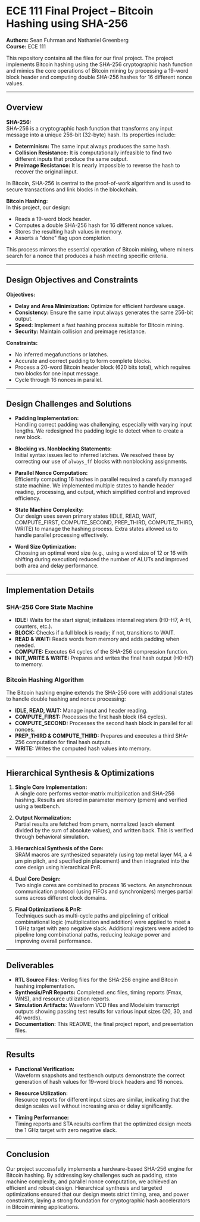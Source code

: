 # ECE 111 Final Project – Bitcoin Hashing using SHA-256

**Authors:** Sean Fuhrman and Nathaniel Greenberg  
**Course:** ECE 111  

This repository contains all the files for our final project. The project implements Bitcoin hashing using the SHA-256 cryptographic hash function and mimics the core operations of Bitcoin mining by processing a 19-word block header and computing double SHA-256 hashes for 16 different nonce values.

---

## Overview

**SHA-256:**  
SHA-256 is a cryptographic hash function that transforms any input message into a unique 256-bit (32-byte) hash. Its properties include:
- **Determinism:** The same input always produces the same hash.
- **Collision Resistance:** It is computationally infeasible to find two different inputs that produce the same output.
- **Preimage Resistance:** It is nearly impossible to reverse the hash to recover the original input.

In Bitcoin, SHA-256 is central to the proof-of-work algorithm and is used to secure transactions and link blocks in the blockchain.

**Bitcoin Hashing:**  
In this project, our design:
- Reads a 19-word block header.
- Computes a double SHA-256 hash for 16 different nonce values.
- Stores the resulting hash values in memory.
- Asserts a "done" flag upon completion.

This process mirrors the essential operation of Bitcoin mining, where miners search for a nonce that produces a hash meeting specific criteria.

---

## Design Objectives and Constraints

**Objectives:**
- **Delay and Area Minimization:** Optimize for efficient hardware usage.
- **Consistency:** Ensure the same input always generates the same 256-bit output.
- **Speed:** Implement a fast hashing process suitable for Bitcoin mining.
- **Security:** Maintain collision and preimage resistance.

**Constraints:**
- No inferred megafunctions or latches.
- Accurate and correct padding to form complete blocks.
- Process a 20-word Bitcoin header block (620 bits total), which requires two blocks for one input message.
- Cycle through 16 nonces in parallel.

---

## Design Challenges and Solutions

- **Padding Implementation:**  
  Handling correct padding was challenging, especially with varying input lengths. We redesigned the padding logic to detect when to create a new block.

- **Blocking vs. Nonblocking Statements:**  
  Initial syntax issues led to inferred latches. We resolved these by correcting our use of `always_ff` blocks with nonblocking assignments.

- **Parallel Nonce Computation:**  
  Efficiently computing 16 hashes in parallel required a carefully managed state machine. We implemented multiple states to handle header reading, processing, and output, which simplified control and improved efficiency.

- **State Machine Complexity:**  
  Our design uses seven primary states (IDLE, READ, WAIT, COMPUTE_FIRST, COMPUTE_SECOND, PREP_THIRD, COMPUTE_THIRD, WRITE) to manage the hashing process. Extra states allowed us to handle parallel processing effectively.

- **Word Size Optimization:**  
  Choosing an optimal word size (e.g., using a word size of 12 or 16 with shifting during execution) reduced the number of ALUTs and improved both area and delay performance.

---

## Implementation Details

### SHA-256 Core State Machine

- **IDLE:** Waits for the start signal; initializes internal registers (H0–H7, A–H, counters, etc.).
- **BLOCK:** Checks if a full block is ready; if not, transitions to WAIT.
- **READ & WAIT:** Reads words from memory and adds padding when needed.
- **COMPUTE:** Executes 64 cycles of the SHA-256 compression function.
- **INIT_WRITE & WRITE:** Prepares and writes the final hash output (H0–H7) to memory.

### Bitcoin Hashing Algorithm

The Bitcoin hashing engine extends the SHA-256 core with additional states to handle double hashing and nonce processing:
- **IDLE, READ, WAIT:** Manage input and header reading.
- **COMPUTE_FIRST:** Processes the first hash block (64 cycles).
- **COMPUTE_SECOND:** Processes the second hash block in parallel for all nonces.
- **PREP_THIRD & COMPUTE_THIRD:** Prepares and executes a third SHA-256 computation for final hash outputs.
- **WRITE:** Writes the computed hash values into memory.

---

## Hierarchical Synthesis & Optimizations

1. **Single Core Implementation:**  
   A single core performs vector-matrix multiplication and SHA-256 hashing. Results are stored in parameter memory (pmem) and verified using a testbench.

2. **Output Normalization:**  
   Partial results are fetched from pmem, normalized (each element divided by the sum of absolute values), and written back. This is verified through behavioral simulation.

3. **Hierarchical Synthesis of the Core:**  
   SRAM macros are synthesized separately (using top metal layer M4, a 4 µm pin pitch, and specified pin placement) and then integrated into the core design using hierarchical PnR.

4. **Dual Core Design:**  
   Two single cores are combined to process 16 vectors. An asynchronous communication protocol (using FIFOs and synchronizers) merges partial sums across different clock domains.

5. **Final Optimizations & PnR:**  
   Techniques such as multi-cycle paths and pipelining of critical combinational logic (multiplication and addition) were applied to meet a 1 GHz target with zero negative slack. Additional registers were added to pipeline long combinational paths, reducing leakage power and improving overall performance.

---

## Deliverables

- **RTL Source Files:** Verilog files for the SHA-256 engine and Bitcoin hashing implementation.
- **Synthesis/PnR Reports:** Completed .enc files, timing reports (Fmax, WNS), and resource utilization reports.
- **Simulation Artifacts:** Waveform VCD files and Modelsim transcript outputs showing passing test results for various input sizes (20, 30, and 40 words).
- **Documentation:** This README, the final project report, and presentation files.

---

## Results

- **Functional Verification:**  
  Waveform snapshots and testbench outputs demonstrate the correct generation of hash values for 19-word block headers and 16 nonces.

- **Resource Utilization:**  
  Resource reports for different input sizes are similar, indicating that the design scales well without increasing area or delay significantly.

- **Timing Performance:**  
  Timing reports and STA results confirm that the optimized design meets the 1 GHz target with zero negative slack.

---

## Conclusion

Our project successfully implements a hardware-based SHA-256 engine for Bitcoin hashing. By addressing key challenges such as padding, state machine complexity, and parallel nonce computation, we achieved an efficient and robust design. Hierarchical synthesis and targeted optimizations ensured that our design meets strict timing, area, and power constraints, laying a strong foundation for cryptographic hash accelerators in Bitcoin mining applications.

---
